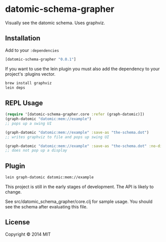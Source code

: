 # datomic-schema-grapher

Visually see the datomic schema. Uses graphviz.

## Installation

Add to your `:dependencies`

```clojure
[datomic-schema-grapher "0.0.1"]
```

If you want to use the lein plugin you must also add the dependency to your project's :plugins vector.

```bash
brew install graphviz
lein deps
```

## REPL Usage

```clojure
(require '[datomic-schema-grapher.core :refer (graph-datomic)])
(graph-datomic "datomic:mem://example")
;; pops up a swing UI
```

```clojure
(graph-datomic "datomic:mem://example" :save-as "the-schema.dot")
;; writes graphviz to file and pops up swing UI
```

```clojure
(graph-datomic "datomic:mem://example" :save-as "the-schema.dot" :no-display true)
;; does not pop up a display
```

## Plugin

```bash
lein graph-datomic datomic:mem://example
```

This project is still in the early stages of development.
The API is likely to change.

See src/datomic_schema_grapher/core.clj for sample usage.
You should see the schema after evaluating this file.

## License

Copyright © 2014 MIT
